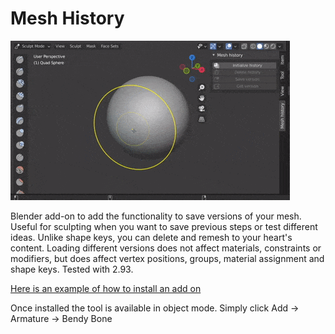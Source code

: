 # Mesh History
![GIF showing use of addon](sculpt_versions.gif)

Blender add-on to add the functionality to save versions of your mesh. Useful for sculpting when you want to save previous steps or test different ideas. Unlike shape keys, you can delete and remesh to your heart's content. Loading different versions does not affect materials, constraints or modifiers, but does affect vertex positions, groups, material assignment and shape keys. Tested with 2.93.

[Here is an example of how to install an add on](https://www.youtube.com/watch?v=14G_YIVdBd0)

Once installed the tool is available in object mode. Simply click Add -> Armature -> Bendy Bone
